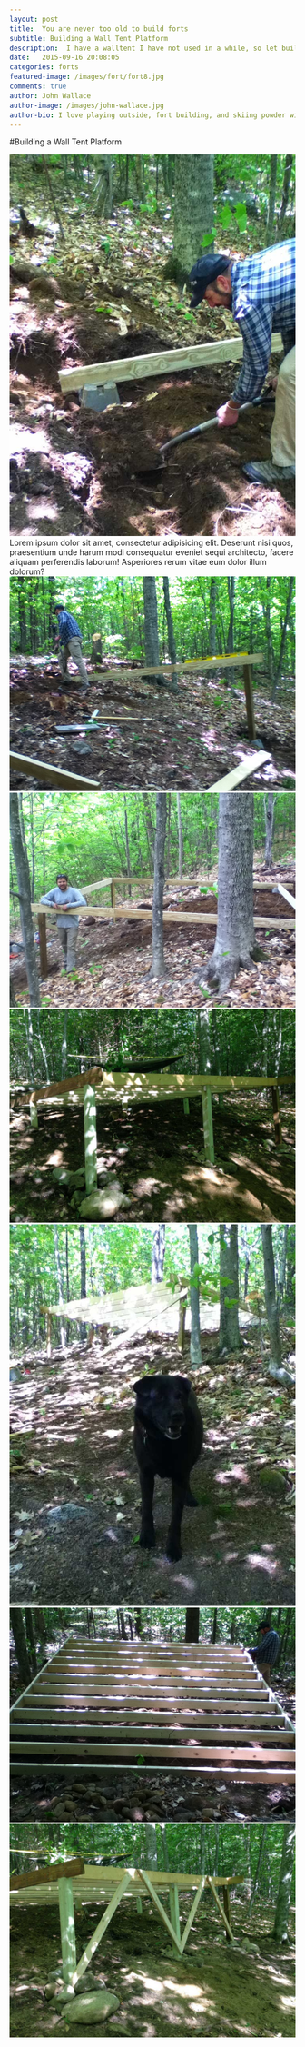 ```yaml
---
layout: post
title:  You are never too old to build forts
subtitle: Building a Wall Tent Platform
description:  I have a walltent I have not used in a while, so let build a sweet little platform for it to rest upon.
date:   2015-09-16 20:08:05
categories: forts
featured-image: /images/fort/fort8.jpg
comments: true
author: John Wallace
author-image: /images/john-wallace.jpg
author-bio: I love playing outside, fort building, and skiing powder with my wife and dog.  Currently a front end devloper at AppNeta.
---
```

#Building a Wall Tent Platform

<img src="/images/fort/fort1.jpg" alt="" class="post-photo">
Lorem ipsum dolor sit amet, consectetur adipisicing elit. Deserunt nisi quos, praesentium unde harum modi consequatur eveniet sequi architecto, facere aliquam perferendis laborum! Asperiores rerum vitae eum dolor illum dolorum?
<img src="/images/fort/fort2.jpg" alt="" class="post-photo">
<img src="/images/fort/fort3.jpg" alt="" class="post-photo">
<div class="parallax" data-image="/images/fort/fort4.jpg" data-cover-ratio=".66" data-height="1300">
</div>
<img src="/images/fort/fort5.jpg" alt="" class="post-photo">
<img src="/images/fort/fort6.jpg" alt="" class="post-photo">
<img src="/images/fort/fort7.jpg" alt="" class="post-photo">
<img src="/images/fort/fort8.jpg" alt="" class="post-photo">
